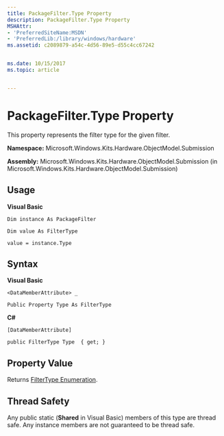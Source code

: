 ```yaml
---
title: PackageFilter.Type Property
description: PackageFilter.Type Property
MSHAttr:
- 'PreferredSiteName:MSDN'
- 'PreferredLib:/library/windows/hardware'
ms.assetid: c2089879-a54c-4d56-89e5-d55c4cc67242


ms.date: 10/15/2017
ms.topic: article


---
```


# PackageFilter.Type Property


This property represents the filter type for the given filter.

**Namespace:** Microsoft.Windows.Kits.Hardware.ObjectModel.Submission

**Assembly:** Microsoft.Windows.Kits.Hardware.ObjectModel.Submission (in Microsoft.Windows.Kits.Hardware.ObjectModel.Submission)

## <span id="Usage"></span><span id="usage"></span><span id="USAGE"></span>Usage


**Visual Basic**

`Dim instance As PackageFilter`

`Dim value As FilterType`

`value = instance.Type`

## <span id="Syntax"></span><span id="syntax"></span><span id="SYNTAX"></span>Syntax


**Visual Basic**

`<DataMemberAttribute> _`

`Public Property Type As FilterType`

**C#**

`[DataMemberAttribute]`

`public FilterType Type  { get; }`

## <span id="Property_Value"></span><span id="property_value"></span><span id="PROPERTY_VALUE"></span>Property Value


Returns [FilterType Enumeration](filtertype-enumeration.md).

## <span id="Thread_Safety"></span><span id="thread_safety"></span><span id="THREAD_SAFETY"></span>Thread Safety


Any public static (**Shared** in Visual Basic) members of this type are thread safe. Any instance members are not guaranteed to be thread safe.

 

 







